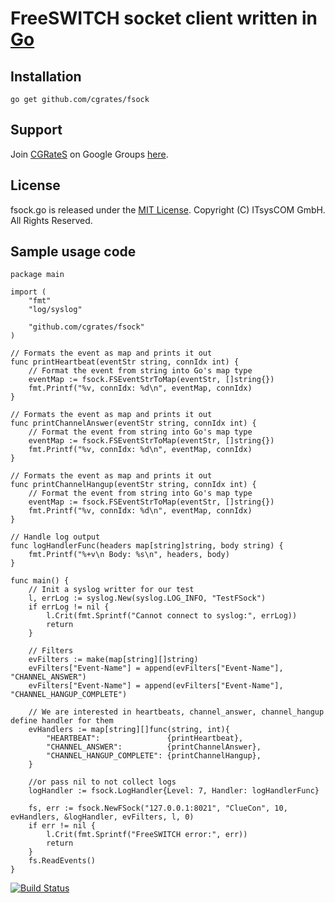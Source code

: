 # FreeSWITCH socket client written in [Go](http://cgrates.org/ "Go Website")

## Installation ##

`go get github.com/cgrates/fsock`

## Support ##
Join [CGRateS](http://www.cgrates.org/ "CGRateS Website") on Google Groups [here](https://groups.google.com/forum/#!forum/cgrates "CGRateS on GoogleGroups").

## License ##
fsock.go is released under the [MIT License](http://www.opensource.org/licenses/mit-license.php "MIT License").
Copyright (C) ITsysCOM GmbH. All Rights Reserved.

## Sample usage code ##
```
package main

import (
	"fmt"
	"log/syslog"

	"github.com/cgrates/fsock"
)

// Formats the event as map and prints it out
func printHeartbeat(eventStr string, connIdx int) {
	// Format the event from string into Go's map type
	eventMap := fsock.FSEventStrToMap(eventStr, []string{})
	fmt.Printf("%v, connIdx: %d\n", eventMap, connIdx)
}

// Formats the event as map and prints it out
func printChannelAnswer(eventStr string, connIdx int) {
	// Format the event from string into Go's map type
	eventMap := fsock.FSEventStrToMap(eventStr, []string{})
	fmt.Printf("%v, connIdx: %d\n", eventMap, connIdx)
}

// Formats the event as map and prints it out
func printChannelHangup(eventStr string, connIdx int) {
	// Format the event from string into Go's map type
	eventMap := fsock.FSEventStrToMap(eventStr, []string{})
	fmt.Printf("%v, connIdx: %d\n", eventMap, connIdx)
}

// Handle log output
func logHandlerFunc(headers map[string]string, body string) {
	fmt.Printf("%+v\n Body: %s\n", headers, body)
}

func main() {
	// Init a syslog writter for our test
	l, errLog := syslog.New(syslog.LOG_INFO, "TestFSock")
	if errLog != nil {
		l.Crit(fmt.Sprintf("Cannot connect to syslog:", errLog))
		return
	}

	// Filters
	evFilters := make(map[string][]string)
	evFilters["Event-Name"] = append(evFilters["Event-Name"], "CHANNEL_ANSWER")
	evFilters["Event-Name"] = append(evFilters["Event-Name"], "CHANNEL_HANGUP_COMPLETE")

	// We are interested in heartbeats, channel_answer, channel_hangup define handler for them
	evHandlers := map[string][]func(string, int){
		"HEARTBEAT":               {printHeartbeat},
		"CHANNEL_ANSWER":          {printChannelAnswer},
		"CHANNEL_HANGUP_COMPLETE": {printChannelHangup},
	}
	
	//or pass nil to not collect logs
	logHandler := fsock.LogHandler{Level: 7, Handler: logHandlerFunc}
    
	fs, err := fsock.NewFSock("127.0.0.1:8021", "ClueCon", 10, evHandlers, &logHandler, evFilters, l, 0)
	if err != nil {
		l.Crit(fmt.Sprintf("FreeSWITCH error:", err))
		return
	}
	fs.ReadEvents()
}
```

[![Build Status](https://secure.travis-ci.org/cgrates/fsock.png)](http://travis-ci.org/cgrates/fsock)

